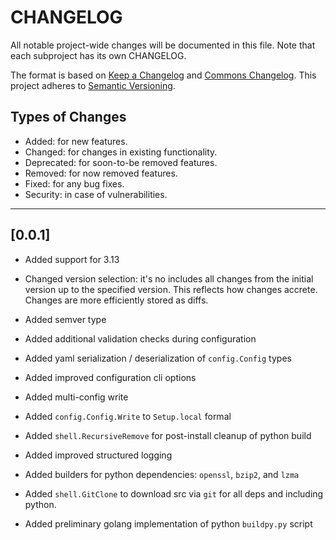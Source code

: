 # CHANGELOG

All notable project-wide changes will be documented in this file. Note that each subproject has its own CHANGELOG.

The format is based on [Keep a Changelog](https://keepachangelog.com/en/1.0.0/) and [Commons Changelog](https://common-changelog.org). This project adheres to [Semantic Versioning](https://semver.org/spec/v2.0.0.html).

## Types of Changes

- Added: for new features.
- Changed: for changes in existing functionality.
- Deprecated: for soon-to-be removed features.
- Removed: for now removed features.
- Fixed: for any bug fixes.
- Security: in case of vulnerabilities.

---

## [0.0.1]

- Added support for 3.13

- Changed version selection: it's no includes all changes from the initial version up to the specified version. This reflects how changes accrete. Changes are more efficiently stored as diffs.

- Added semver type

- Added additional validation checks during configuration

- Added yaml serialization / deserialization of `config.Config` types

- Added improved configuration cli options

- Added multi-config write

- Added `config.Config.Write` to `Setup.local` formal

- Added `shell.RecursiveRemove` for post-install cleanup of python build

- Added improved structured logging

- Added builders for python dependencies: `openssl`, `bzip2`, and `lzma`

- Added `shell.GitClone` to download src via `git` for all deps and including python.

- Added preliminary golang implementation of python `buildpy.py` script